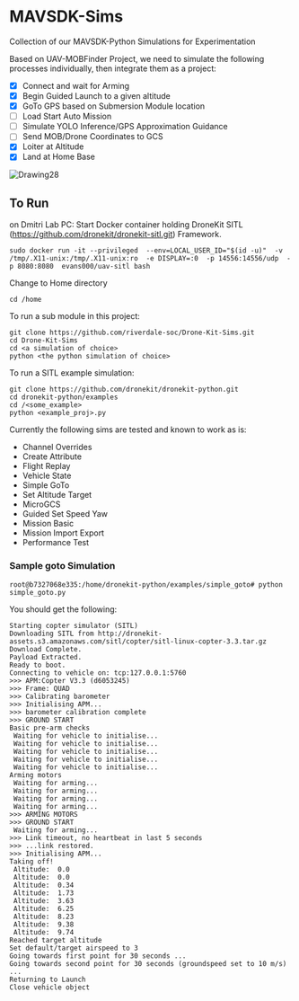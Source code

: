 # MAVSDK-Sims
Collection of our MAVSDK-Python Simulations for Experimentation

Based on UAV-MOBFinder Project, we need to simulate the following processes individually, then integrate them as a project:
* [X] Connect and wait for Arming
* [x] Begin Guided Launch to a given altitude
* [x] GoTo GPS based on Submersion Module location
* [ ] Load Start Auto Mission
* [ ] Simulate YOLO Inference/GPS Approximation Guidance
* [ ] Send MOB/Drone Coordinates to GCS
* [x] Loiter at Altitude
* [x] Land at Home Base

![Drawing28](https://github.com/riverdale-soc/Drone-Kit-Sims/assets/68623356/7b2efde7-bd80-4165-b210-0e06a71d729a)


## To Run
on Dmitri Lab PC:
Start Docker container holding DroneKit SITL (https://github.com/dronekit/dronekit-sitl.git) Framework. 

```
sudo docker run -it --privileged  --env=LOCAL_USER_ID="$(id -u)"  -v /tmp/.X11-unix:/tmp/.X11-unix:ro  -e DISPLAY=:0  -p 14556:14556/udp  -p 8080:8080  evans000/uav-sitl bash
```
Change to Home directory
```
cd /home
```
To run a sub module in this project:
```
git clone https://github.com/riverdale-soc/Drone-Kit-Sims.git
cd Drone-Kit-Sims
cd <a simulation of choice>
python <the python simulation of choice>
```

To run a SITL example simulation: 
```
git clone https://github.com/dronekit/dronekit-python.git
cd dronekit-python/examples
cd /<some_example>
python <example_proj>.py
```
Currently the following sims are tested and known to work as is:
* Channel Overrides
* Create Attribute
* Flight Replay
* Vehicle State
* Simple GoTo
* Set Altitude Target
* MicroGCS
* Guided Set Speed Yaw
* Mission Basic
* Mission Import Export
* Performance Test

### Sample goto Simulation
```
root@b7327068e335:/home/dronekit-python/examples/simple_goto# python simple_goto.py
```

You should get the following:
```
Starting copter simulator (SITL)
Downloading SITL from http://dronekit-assets.s3.amazonaws.com/sitl/copter/sitl-linux-copter-3.3.tar.gz
Download Complete.
Payload Extracted.
Ready to boot.
Connecting to vehicle on: tcp:127.0.0.1:5760
>>> APM:Copter V3.3 (d6053245)
>>> Frame: QUAD
>>> Calibrating barometer
>>> Initialising APM...
>>> barometer calibration complete
>>> GROUND START
Basic pre-arm checks
 Waiting for vehicle to initialise...
 Waiting for vehicle to initialise...
 Waiting for vehicle to initialise...
 Waiting for vehicle to initialise...
 Waiting for vehicle to initialise...
Arming motors
 Waiting for arming...
 Waiting for arming...
 Waiting for arming...
 Waiting for arming...
>>> ARMING MOTORS
>>> GROUND START
 Waiting for arming...
>>> Link timeout, no heartbeat in last 5 seconds
>>> ...link restored.
>>> Initialising APM...
Taking off!
 Altitude:  0.0
 Altitude:  0.0
 Altitude:  0.34
 Altitude:  1.73
 Altitude:  3.63
 Altitude:  6.25
 Altitude:  8.23
 Altitude:  9.38
 Altitude:  9.74
Reached target altitude
Set default/target airspeed to 3
Going towards first point for 30 seconds ...
Going towards second point for 30 seconds (groundspeed set to 10 m/s) ...
Returning to Launch
Close vehicle object
```

